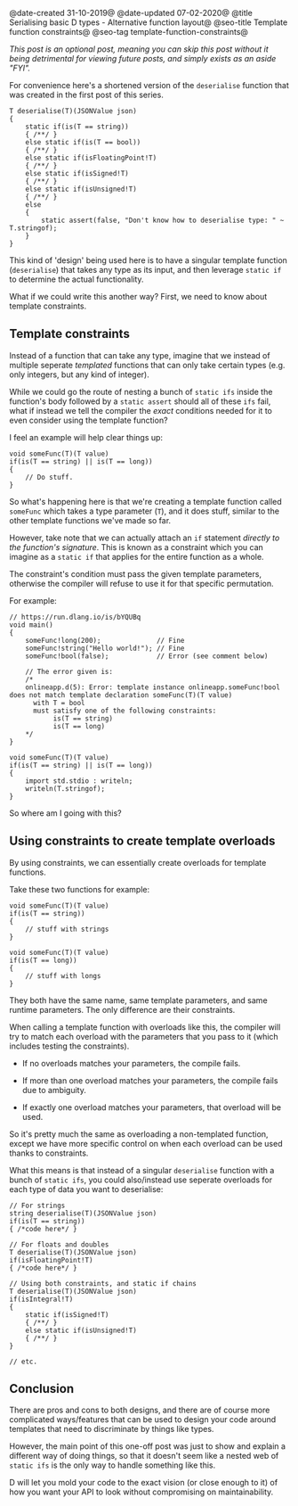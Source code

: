 ﻿@date-created 31-10-2019@
@date-updated 07-02-2020@
@title Serialising basic D types - Alternative function layout@
@seo-title Template function constraints@
@seo-tag template-function-constraints@

*This post is an optional post, meaning you can skip this post without it being
detrimental for viewing future posts, and simply exists as an aside "FYI".*

For convenience here's a shortened version of the `deserialise`
function that was created in the first post of this series.

```
T deserialise(T)(JSONValue json)
{
    static if(is(T == string))
    { /**/ }
    else static if(is(T == bool))
    { /**/ }
    else static if(isFloatingPoint!T)
    { /**/ }
    else static if(isSigned!T)
    { /**/ }
    else static if(isUnsigned!T)
    { /**/ }
    else
    {
        static assert(false, "Don't know how to deserialise type: " ~ T.stringof);
    }
}
```

This kind of 'design' being used here is to have a singular template function
(`deserialise`) that takes any type as its input, and then leverage `static if` to determine
the actual functionality.

What if we could write this another way? First, we need to know about template constraints.

## Template constraints
                    
Instead of a function that can take any type, imagine that we instead of multiple seperate *templated* functions that
can only take certain types (e.g. only integers, but any kind of integer).
                    
While we could go the route of nesting a bunch of `static ifs` inside the function's body
followed by a `static assert` should all of these `ifs` fail, what if instead
we tell the compiler the *exact* conditions needed for it to even consider using the template function?

I feel an example will help clear things up:

```
void someFunc(T)(T value)
if(is(T == string) || is(T == long))
{
    // Do stuff.
}
```         
                    
So what's happening here is that we're creating a template function called `someFunc`
which takes a type parameter (`T`), and it does stuff, similar to the other template functions we've made so far.
                    
However, take note that we can actually attach an `if` statement *directly to the function's signature*.
This is known as a constraint which you can imagine as a `static if` that applies for the entire function as a whole.
                    
The constraint's condition must pass the given template parameters, otherwise the compiler will refuse to use it for
that specific permutation.
                    
For example:

```
// https://run.dlang.io/is/bYQUBq
void main()
{
    someFunc!long(200);              // Fine
    someFunc!string("Hello world!"); // Fine
    someFunc!bool(false);            // Error (see comment below)

    // The error given is:
    /*
    onlineapp.d(5): Error: template instance onlineapp.someFunc!bool does not match template declaration someFunc(T)(T value)
      with T = bool
      must satisfy one of the following constraints:
           is(T == string)
           is(T == long)
    */
}

void someFunc(T)(T value)
if(is(T == string) || is(T == long))
{
    import std.stdio : writeln;
    writeln(T.stringof);
}
```

So where am I going with this?

## Using constraints to create template overloads

By using constraints, we can essentially create overloads for template functions.

Take these two functions for example:

```
void someFunc(T)(T value)
if(is(T == string))
{
    // stuff with strings
}

void someFunc(T)(T value)
if(is(T == long))
{
    // stuff with longs
}
```
                    
They both have the same name, same template parameters, and same runtime parameters. The
only difference are their constraints.
                    
When calling a template function with overloads like this, the compiler will try to match
each overload with the parameters that you pass to it (which includes testing the constraints).
               
* If no overloads matches your parameters, the compile fails.

* If more than one overload matches your parameters, the compile fails due to ambiguity.

* If exactly one overload matches your parameters, that overload will be used.
                    
So it's pretty much the same as overloading a non-templated function, except we have more specific
control on when each overload can be used thanks to constraints.

What this means is that instead of a singular `deserialise` function with a bunch
of `static ifs`, you could also/instead use seperate overloads for each type
of data you want to deserialise:

```
// For strings
string deserialise(T)(JSONValue json)
if(is(T == string))
{ /*code here*/ }

// For floats and doubles
T deserialise(T)(JSONValue json)
if(isFloatingPoint!T)
{ /*code here*/ }

// Using both constraints, and static if chains
T deserialise(T)(JSONValue json)
if(isIntegral!T)
{
    static if(isSigned!T)
    { /**/ }
    else static if(isUnsigned!T)
    { /**/ }
}

// etc.
```

## Conclusion
                    
There are pros and cons to both designs, and there are of course more complicated ways/features
that can be used to design your code around templates that need to discriminate by things like types.

However, the main point of this one-off post was just to show and explain a different way
of doing things, so that it doesn't seem like a nested web of `static ifs` is the only
way to handle something like this.

D will let you mold your code to the exact vision (or close enough to it) of how you want your API to look
without compromising on maintainability.